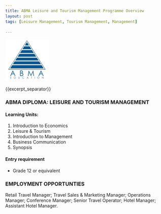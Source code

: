 ```yaml
---
title: ABMA Leisure and Tourism Management Programme Overview
layout: post
tags: [Leisure Management, Tourism Management, Management]

---
```


![alt text](/img/acc/abma-logo.jpg "")  

{{excerpt_separator}}

### ABMA DIPLOMA: LEISURE AND TOURISM MANAGEMENT

#### Learning Units:

1.	Introduction to Economics
2.	Leisure & Tourism
3.	Introduction to Management
4.	Business Communication
5.	Synopsis

#### Entry requirement 

- Grade 12 or equivalent

### EMPLOYMENT OPPORTUNTIES

Retail Travel Manager; Travel Sales & Marketing Manager; Operations Manager; Conference Manager; Senior Travel Operator; Hotel Manager; Assistant Hotel Manager.

